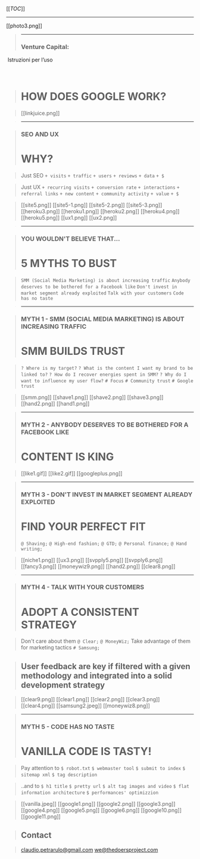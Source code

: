 [[_TOC_]]
***
[[photo3.png]]


> ***
> ### Venture Capital:	
  Istruzioni	per l’uso	
  	
  	
> # HOW DOES GOOGLE WORK?

> [[linkjuice.png]]

> ***

> ### SEO AND UX
> # WHY?

> Just SEO
> `+ visits`
> `+ traffic`
> `+ users`
> `+ reviews`
> `+ data`
> `+ $`

> Just UX
> `+ recurring visits`
> `+ conversion rate`
> `+ interactions`
> `+ referral links`
> `+ new content`
> `+ community activity`
> `+ value`
> `+ $`

> [[site5.png]]
> [[site5-1.png]]
> [[site5-2.png]]
> [[site5-3.png]]
> [[heroku3.png]]
> [[heroku1.png]]
> [[heroku2.png]]
> [[heroku4.png]]
> [[heroku5.png]]
> [[ux1.png]]
> [[ux2.png]]


> ***

> ### YOU WOULDN'T BELIEVE THAT...
> # 5 MYTHS TO BUST

> `SMM (Social Media Marketing) is about increasing traffic`
> `Anybody deserves to be bothered for a Facebook like`
> `Don't invest in market segment already exploited`
> `Talk with your customers`
> `Code has no taste`

> ***

> ### MYTH 1 - SMM (SOCIAL MEDIA MARKETING) IS ABOUT INCREASING TRAFFIC
> # SMM BUILDS TRUST

> `? Where is my target?`
> `? What is the content I want my brand to be linked to?`
> `? How do I recover energies spent in SMM?`
> `? Why do I want to influence my user flow?`
> `# Focus`
> `# Community trust`
> `# Google trust`

> [[smm.png]]
> [[shave1.png]]
> [[shave2.png]]
> [[shave3.png]]
> [[hand2.png]]
> [[hand1.png]]


> ***
> ### MYTH 2 - ANYBODY DESERVES TO BE BOTHERED FOR A FACEBOOK LIKE
> # CONTENT IS KING

> [[like1.gif]]
> [[like2.gif]]
> [[googleplus.png]]

> ***
> ### MYTH 3 - DON'T INVEST IN MARKET SEGMENT ALREADY EXPLOITED
> # FIND YOUR PERFECT FIT
> `@ Shaving;`
> `@ High-end fashion;`
> `@ GTD;`
> `@ Personal finance;`
> `@ Hand writing;`

> [[niche1.png]]
> [[ux3.png]]
> [[svpply5.png]]
> [[svpply6.png]]
> [[fancy3.png]]
> [[moneywiz9.png]]
> [[hand2.png]]
> [[clear8.png]]


> ***

> ### MYTH 4 - TALK WITH YOUR CUSTOMERS
> # ADOPT A CONSISTENT STRATEGY

> Don't care about them
> `@ Clear;`
> `@ MoneyWiz;`
> Take advantage of them for marketing tactics
> `# Samsung;`

> ## User feedback are key if filtered with a given methodology and integrated into a solid development strategy

> [[clear9.png]]
> [[clear1.png]]
> [[clear2.png]]
> [[clear3.png]]
> [[clear4.png]]
> [[samsung2.jpeg]]
> [[moneywiz8.png]]


> ***
> ### MYTH 5 - CODE HAS NO TASTE
> # VANILLA CODE IS TASTY!

> Pay attention to
> `$ robot.txt`
> `$ webmaster tool`
> `$ submit to index`
> `$ sitemap xml`
> `$ tag description`

> ..and to
> `$ h1 title`
> `$ pretty url`
> `$ alt tag images and video`
> `$ flat information architecture`
> `$ performances' optimizzion`

> [[vanilla.jpeg]]
> [[google1.png]]
> [[google2.png]]
> [[google3.png]]
> [[google4.png]]
> [[google5.png]]
> [[google6.png]]
> [[google10.png]]
> [[google11.png]]


> ## Contact

> claudio.petrarulo@gmail.com
> we@thedoersproject.com


